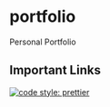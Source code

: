 # portfolio
Personal Portfolio

## Important Links

[![code style: prettier](https://img.shields.io/badge/code_style-prettier-ff69b4.svg?style=flat-square)](https://github.com/prettier/prettier)


